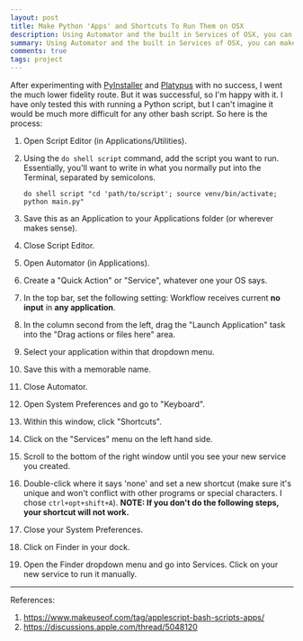 ```yaml
---
layout: post
title: Make Python 'Apps' and Shortcuts To Run Them on OSX
description: Using Automator and the built in Services of OSX, you can make simple Python apps run on command.
summary: Using Automator and the built in Services of OSX, you can make simple Python apps run on command.
comments: true
tags: project
---
```


After experimenting with [PyInstaller](https://pyinstaller.readthedocs.io/en/stable/) and [Platypus](https://sveinbjorn.org/platypus) with no success, I went the much lower fidelity route. But it was successful, so I'm happy with it. I have only tested this with running a Python script, but I can't imagine it would be much more difficult for any other bash script. So here is the process:

1. Open Script Editor (in Applications/Utilities).
1. Using the `do shell script` command, add the script you want to run. Essentially, you'll want to write in what you normally put into the Terminal, separated by semicolons.
	
	`do shell script "cd 'path/to/script'; source venv/bin/activate; python main.py"`

1. Save this as an Application to your Applications folder (or wherever makes sense).
1. Close Script Editor.
1. Open Automator (in Applications).
1. Create a "Quick Action" or "Service", whatever one your OS says.
1. In the top bar, set the following setting: Workflow receives current **no input** in **any application**.
1. In the column second from the left, drag the "Launch Application" task into the "Drag actions or files here" area.
1. Select your application within that dropdown menu.
1. Save this with a memorable name.
1. Close Automator.
1. Open System Preferences and go to "Keyboard".
1. Within this window, click "Shortcuts".
1. Click on the "Services" menu on the left hand side.
1. Scroll to the bottom of the right window until you see your new service you created.
1. Double-click where it says 'none' and set a new shortcut (make sure it's unique and won't conflict with other programs or special characters. I chose `ctrl+opt+shift+A`). 
**NOTE: If you don't do the following steps, your shortcut will not work.**
1. Close your System Preferences.
1. Click on Finder in your dock.
1. Open the Finder dropdown menu and go into Services. Click on your new service to run it manually.

---

References:

1. <https://www.makeuseof.com/tag/applescript-bash-scripts-apps/>
1. <https://discussions.apple.com/thread/5048120>